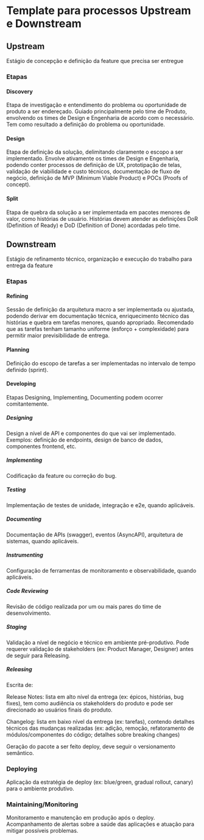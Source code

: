 # Template para processos Upstream e Downstream

## Upstream

Estágio de concepção e definição da feature que precisa ser entregue

### Etapas

#### Discovery

Etapa de investigação e entendimento do problema ou oportunidade de produto a ser endereçado. Guiado principalmente pelo time de Produto, envolvendo os times de Design e Engenharia de acordo com o necessário. Tem como resultado a definição do problema ou oportunidade.

#### Design

Etapa de definição da solução, delimitando claramente o escopo a ser implementado. Envolve ativamente os times de Design e Engenharia, podendo conter processos de definição de UX, prototipação de telas, validação de viabilidade e custo técnicos, documentação de fluxo de negócio, definição de MVP (Minimum Viable Product) e POCs (Proofs of concept).

#### Split

Etapa de quebra da solução a ser implementada em pacotes menores de valor, como histórias de usuário. Histórias devem atender as definições DoR (Definition of Ready) e DoD (Definition of Done) acordadas pelo time. 

## Downstream

Estágio de refinamento técnico, organização e execução do trabalho para entrega da feature

### Etapas

#### Refining

Sessão de definição da arquitetura macro a ser implementada ou ajustada, podendo derivar em documentação técnica, enriquecimento técnico das histórias e quebra em tarefas menores, quando apropriado. Recomendado que as tarefas tenham tamanho uniforme (esforço + complexidade) para permitir maior previsibilidade de entrega. 

#### Planning

Definição do escopo de tarefas a ser implementadas no intervalo de tempo definido (sprint).

#### Developing

Etapas Designing, Implementing, Documenting podem ocorrer comitantemente.

##### Designing

Design a nível de API e componentes do que vai ser implementado. Exemplos: definição de endpoints, design de banco de dados, componentes frontend, etc.

##### Implementing

Codificação da feature ou correção do bug.

##### Testing

Implementação de testes de unidade, integração e e2e, quando aplicáveis.

##### Documenting

Documentação de APIs (swagger), eventos (AsyncAPI), arquitetura de sistemas, quando aplicáveis.

##### Instrumenting

Configuração de ferramentas de monitoramento e observabilidade, quando aplicáveis.

##### Code Reviewing

Revisão de código realizada por um ou mais pares do time de desenvolvimento.

##### Staging

Validação a nível de negócio e técnico em ambiente pré-produtivo. Pode requerer validação de stakeholders (ex: Product Manager, Designer) antes de seguir para Releasing.

##### Releasing

Escrita de: 

Release Notes: lista em alto nível da entrega (ex: épicos, histórias, bug fixes), tem como audiência os stakeholders do produto e pode ser direcionado ao usuários finais do produto.

Changelog: lista em baixo nível da entrega (ex: tarefas), contendo detalhes técnicos das mudanças realizadas (ex: adição, remoção, refatoramento de módulos/componentes do código; detalhes sobre breaking changes)

Geração do pacote a ser feito deploy, deve seguir o versionamento semântico.

### Deploying

Aplicação da estratégia de deploy (ex: blue/green, gradual rollout, canary) para o ambiente produtivo.

### Maintaining/Monitoring

Monitoramento e manutenção em produção após o deploy. Acompanhamento de alertas sobre a saúde das aplicações e atuação para mitigar possíveis problemas.
